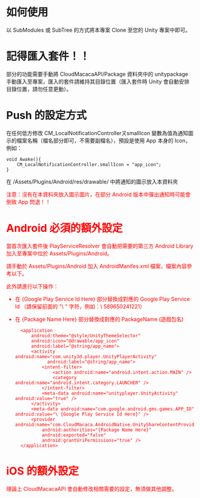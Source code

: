 # 如何使用

以 SubModules 或 SubTree 的方式將本專案 Clone 至您的 Unity 專案中即可。


# 記得匯入套件！！

部分的功能需要手動將 CloudMacacaAPI/Package 資料夾中的 unitypackage 手動匯入至專案，匯入的套件請維持其目錄位置（匯入套件時 Unity 會自動安排目錄位置，請勿任意更動）。

# Push 的設定方式
在任何低方修改 CM_LocalNotificationControllerㄡsmallIcon 變數為值為通知圖示的檔案名稱（檔名部分即可，不需要副檔名），預設是使用 App 本身的 Icon，例如：

	void Awake(){
		CM_LocalNotificationController.smallIcon = "app_icon";
	}

在 /Assets/Plugins/Android/res/drawable/ 中將通知的圖示放入本資料夾

<font color="red">注意：沒有在本資料夾放入圖示圖片，在部分 Android 版本中彈出通知時可能會倒致 App 閃退！！
<font>


# Android 必須的額外設定

當首次匯入套件後 PlayServiceResolver 會自動把需要的第三方 Android Library 加入至專案中位於 Assets/Plugins/Android。

請手動於 Assets/Plugins/Android 加入 AndroidManifes.xml 檔案，檔案內容參考以下。

此外請進行以下操作：
- 在 {Google Play Service Id Here} 部分替換成對應的 Google Play Service Id
（請保留前面的 "\ " 字符，例如：\ 589650241221）
- 在 {Package Name Here} 部分替換成對應的 PackageName (遊戲包名)



    <?xml version="1.0" encoding="utf-8"?>
    <manifest
	    xmlns:android="http://schemas.android.com/apk/res/android"
	    package="com.unity3d.player"
	    xmlns:tools="http://schemas.android.com/tools"
	    android:installLocation="preferExternal"
	    android:versionCode="1"
	    android:versionName="1.0">
    <supports-screens
        android:smallScreens="true"
        android:normalScreens="true"
        android:largeScreens="true"
        android:xlargeScreens="true"
        android:anyDensity="true"/>

	    <application
	        android:theme="@style/UnityThemeSelector"
	        android:icon="@drawable/app_icon"
	        android:label="@string/app_name">
	        <activity android:name="com.unity3d.player.UnityPlayerActivity"
                  android:label="@string/app_name">
	            <intent-filter>
	                <action android:name="android.intent.action.MAIN" />
	                <category android:name="android.intent.category.LAUNCHER" />
	            </intent-filter>
	            <meta-data android:name="unityplayer.UnityActivity" android:value="true" />
	        </activity>
	        <meta-data android:name="com.google.android.gms.games.APP_ID" android:value="\ {Google Play Service Id Here}" />
			<provider android:name="com.CloudMacaca.AndroidNative.UnityShareContentProvider"
				android:authorities="{Package Name Here}"
				android:exported="false"
				android:grantUriPermissions="true" />
	    </application>
    </manifest>



# iOS 的額外設定

理論上 CloudMacacaAPI 會自動修改相關需要的設定，無須做其他調整。


	   

